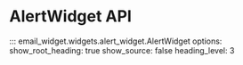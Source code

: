 # AlertWidget API

::: email_widget.widgets.alert_widget.AlertWidget
    options:
        show_root_heading: true
        show_source: false
        heading_level: 3